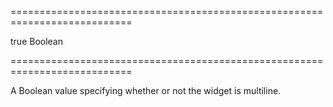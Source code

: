 ===========================================================================
<!--default-->true<!--/default-->
<!--type-->Boolean<!--/type-->
===========================================================================

<!--shortDescription-->
A Boolean value specifying whether or not the widget is multiline. 
<!--/shortDescription-->

<!--fullDescription-->

<!--/fullDescription-->